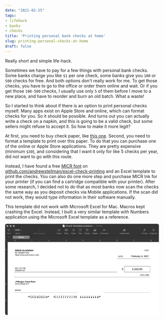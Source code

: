 ```yaml
---
date: "2021-02-25"
tags:
- lifehack
- banks
- checks
title: 'Printing personal bank checks at home'
slug: printing-personal-checks-at-home
draft: false
---
```


Really short and simple life-hack. 

Sometimes we have to pay for a few things with personal bank checks. Some
banks charge you like `$1` per one check, some banks give you `100` or `500` checks for free. And both options don't
really work for me. To get those checks, you have to go to the office or order them online and wait. Or if you get those
`100-500` checks, I usually use only `5` of them before I move to a new place, and have to reorder and burn an old batch.
What a waste!

So I started to think about if there is an option to print personal checks myself. 
Many apps exist on Apple Store and online, which can format checks for you. So it should be possible.
And turns out you can actually write a check on a napkin, and this is going to be a valid check, but some sellers might refuse to
accept it. So how to make it more legit? 
  
At first, you need to buy check paper, like 
[this one](https://www.amazon.com/gp/product/B00L3NC8A8/ref=as_li_tl?ie=UTF8&camp=1789&creative=9325&creativeASIN=B00L3NC8A8&linkCode=as2&tag=outcoldman-20&linkId=9d3d7c01e75b2e9ddc98d17f2a0a112d).
Second, you need to format a template to print over this paper. To do that you can purchase one of the online or
Apple Store applications. They are pretty expensive (minimum `$30`), and considering that I want it only for like
5 checks per year, did not want to go with this route. 

Instead, I have found a free [MICR font](https://en.wikipedia.org/wiki/Magnetic_ink_character_recognition) on
[github.com/andrewstellman/excel-check-printing](https://github.com/andrewstellman/excel-check-printing) 
and an Excel template to print the checks.
You can also do one more step and purchase MICR Ink for your printer
(if you can find a cartridge compatible with your printer). After some research, I decided not to do that as most banks 
now scan the checks the same way as you deposit checks via Mobile applications. 
If the scan did not work, they would type information in their software manually.

This template did not work with Microsoft Excel for Mac. Macros kept crashing the Excel. Instead, I built a very similar 
template with Numbers application using the Microsoft Excel template as a reference.

![Numbers](./numbers.png)
